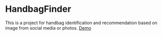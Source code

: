 # HandbagFinder <br>
This is a project for handbag identification and recommendation based on image from social media or photos.
[Demo](http://184.73.34.135/predict)

